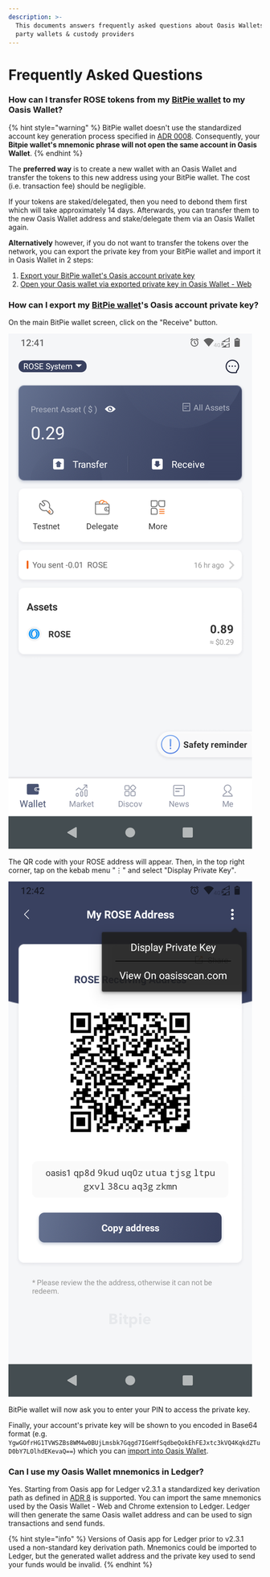 ```yaml
---
description: >-
  This documents answers frequently asked questions about Oasis Wallets and 3rd
  party wallets & custody providers
---
```


# Frequently Asked Questions

### How can I transfer ROSE tokens from my [BitPie wallet](holding-rose-tokens/bitpie-wallet.md) to my Oasis Wallet?

{% hint style="warning" %}
BitPie wallet doesn't use the standardized account key generation process specified in [ADR 0008](https://github.com/oasisprotocol/oasis-core/blob/master/docs/adr/0008-standard-account-key-generation.md). Consequently, your **Bitpie wallet's mnemonic phrase will not open the same account in Oasis Wallet**.
{% endhint %}

The **preferred way** is to create a new wallet with an Oasis Wallet and transfer the tokens to this new address using your BitPie wallet. The cost (i.e. transaction fee) should be negligible.

If your tokens are staked/delegated, then you need to debond them first which will take approximately 14 days. Afterwards, you can transfer them to the new Oasis Wallet address and stake/delegate them via an Oasis Wallet again.

**Alternatively** however, if you do not want to transfer the tokens over the network, you can export the private key from your BitPie wallet and import it in Oasis Wallet in 2 steps:

1. [Export your BitPie wallet's Oasis account private key](faq.md#how-can-i-export-my-bitpie-wallets-oasis-account-private-key)
2. [Open your Oasis wallet via exported private key in Oasis Wallet - Web](https://docs.oasis.dev/general/manage-tokens/oasis-wallets/web#open-wallet-via-private-key)

### How can I export my [BitPie wallet](holding-rose-tokens/bitpie-wallet.md)'s Oasis account private key?

On the main BitPie wallet screen, click on the "Receive" button.

![](../.gitbook/assets/bitpie-mainscreen.png)

The QR code with your ROSE address will appear. Then, in the top right corner, tap on the kebab menu "⋮" and select "Display Private Key"_._

![](../.gitbook/assets/bitpie-show-private-key.png)

BitPie wallet will now ask you to enter your PIN to access the private key.

Finally, your account's private key will be shown to you encoded in Base64 format (e.g. `YgwGOfrHG1TVWSZBs8WM4w0BUjLmsbk7Gqgd7IGeHfSqdbeQokEhFEJxtc3kVQ4KqkdZTuD0bY7LOlhdEKevaQ==`) which you can [import into Oasis Wallet](oasis-wallets/web.md#access-an-existing-wallet).

### Can I use my Oasis Wallet mnemonics in Ledger?

Yes. Starting from Oasis app for Ledger v2.3.1 a standardized key derivation path as defined in [ADR 8](https://github.com/oasisprotocol/oasis-core/blob/master/docs/adr/0008-standard-account-key-generation.md) is supported. You can import the same mnemonics used by the Oasis Wallet - Web and Chrome extension to Ledger. Ledger will then generate the same Oasis wallet address and can be used to sign transactions and send funds.

{% hint style="info" %}
Versions of Oasis app for Ledger prior to v2.3.1 used a non-standard key derivation path. Mnemonics could be imported to Ledger, but the generated wallet address and the private key used to send your funds would be invalid.
{% endhint %}
